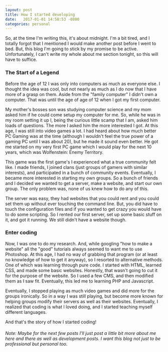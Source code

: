 ```yaml
---
layout: post
title: How I started developing
date:   2017-01-01 14:58:53 -0800
categories: personal
---
```

So, at the time I'm writing this, it's about midnight. I'm a bit tired, and I totally forgot that I mentioned I would make another post before I went to bed. But, this blog I'm going to stick by my promise to be active. Unfortunately, I can't write my whole about me section tonight, so this will have to suffice.

### The Start of a Legend
Before the age of 12 I was only into computers as much as everyone else. I thought the idea was cool, but not nearly as much as I do now that I have more of a grasp on them. Aside from the "family computer" I didn't own a computer. That was until the age of age of 12 when I got my first computer.

My mother's bosses son was studying computer science and my mom asked him if he could come setup my computer for me. So, while he was in my room setting it up I, being the curious little scamp that I am, asked him loads of questions. The more I asked him the more interested I got. At this age, I was still into video games a lot. I had heard about how much better PC Gaming was at the time (although I wouldn't feel the true power of a gaming PC until I was about 20), but he made it sound even better. He got me started on my very first PC game which I would play for the next 10 years, which was Wolfenstein: Enemy Territory.

This game was the first game's I experienced what a true community felt like. I made friends, I joined clans (just groups of gamers with similar interests), and participated in a bunch of community events. Eventually, I became more interested in starting my own groups. So a bunch of friends and I decided we wanted to get a server, make a website, and start our own group. The only problem was, none of us knew how to do any of this.

The server was easy, they had websites that you could rent and you could set them up without ever touching the command line. But, you did have to touch the configuration files and if you wanted to get crazy you would have to do some scripting. So I rented our first server, set up some basic stuff on it, and got it running. We still didn't have a website though.

### Enter coding
Now, I was one to do my research. And, while googling "how to make a website" all the "good" tutorials always seemed to want me to use Photoshop. At this age, I had no way of grabbing that program (or at least no knowledge of how to get it anyway), so I resorted to alternative methods. One of which was learning through pure code. I started with HTML, learned CSS, and made some basic websites. Honestly, that wasn't going to cut it for the purpose of the website. So I used a few CMS, and then modified them as I saw fit. Eventually, this led me to learning PHP and Javascript.

Eventually, I stopped playing as much video games and did more for the groups ironically. So in a way I was still playing, but become more known for helping groups modify their servers as well as their websites. Eventually, I realized that coding is what I loved doing, and I started teaching myself different languages.

And that's the story of how I started coding!

###### *Note: Maybe for the next few posts I'll just post a little bit more about me here and there as well as development posts. I want this blog not just to be professional but personal too.*

